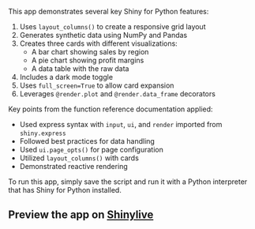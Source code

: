 This app demonstrates several key Shiny for Python features:

1. Uses `layout_columns()` to create a responsive grid layout
2. Generates synthetic data using NumPy and Pandas
3. Creates three cards with different visualizations:
   - A bar chart showing sales by region
   - A pie chart showing profit margins
   - A data table with the raw data
4. Includes a dark mode toggle
5. Uses `full_screen=True` to allow card expansion
6. Leverages `@render.plot` and `@render.data_frame` decorators

Key points from the function reference documentation applied:
- Used express syntax with `input`, `ui`, and `render` imported from `shiny.express`
- Followed best practices for data handling
- Used `ui.page_opts()` for page configuration
- Utilized `layout_columns()` with cards
- Demonstrated reactive rendering

To run this app, simply save the script and run it with a Python interpreter that has Shiny for Python installed.
## Preview the app on [Shinylive](https://shinylive.io/py/app/#h=0&code=NobwRAdghgtgpmAXAAjFADugdOgnmAGlQGMB7CAFzkqVQEsZ1SAnC5CAV0d2SgGd26ADoQGTVsnRQIAE368B6GSLEs2MKBXQAbUhW10ARjlw69CydooiRAM2akYyPgAs6EHqonM4UYhToANzg7BydXd1wsOAAPdB8+AS82d3QOCiIOOiIfWThmGwgAYmQAcWp8zThnXEoXOADiZDkKKBEIbGZpGUcsPjg4GQAKABYAJgBKET4obTg+AH0WqGQAXkkZLAARTSgAMS74IZARZDPkAHIAJTgAczpyC5RgC4A5NRcLoguAZVJ0z7fACi-AoX0uAHV5mDvgBhagULraC4AXQIp3Ov1m8yegiwXVkvQJMncFCGAFYAAzUylEMY06lEckTdEQc6XAAKDlsdAoCwAslBmPcILiOvjur0OKJbCwYENKVhKeSiIqxirkMyRABfKYQEQlDlQW7VMgQHm3DhdALkERZHDGuALUjoCh8IYBfRwVZCMA-bECHauQykIXKQjIHnabRQQxzVYAFWYHDgeoNyAAgjIZM0hQBrZAwUgyaoUUi3W5zO10LCpdJLfMLIsloZ0GQ+sByZh5pvFkJgNPFZAAGSguH+bAA7ryXMgyNouBA+CJpxRZ-aY+P6-PF+6JogMWdV+ua8Qw0NbBxows+MQfNRE8nUwe2ezzvaz8wZAt6lAS8whl9f05gEQweBue5bQHQ83xg9kAAFcn-HBdGsV832aOBbGcAMFjMMl9zgjDLAoLALStOALzoW4+DoAAvb0hgADiIAA2CY9WIt8dFIwwhSGGYQIbVoXggh5RTRHChOWF5gJxFFOK484eKwT05iGa47nE2ZkDkgQOXyWVmA0CBiDgC5FKUkisBiGNDDgbQNLEx5LKUlTcDshyNL05AhgAEgmCyiIwlSYkaPN3QcVobQgVYRi1dClJ8CgrTZFTbmIWwhkHdlj2QD9z0va9b3vWKkxTQjEvZAqvx-Xx-0AsAuVIHk2EFYV3GXaCqvOYLkEQ6hkPwvqS2w+IWt5PDUOyl8rLOFTyJ8KiaPoxiWOQdjXK4lT0DoSjBPmYSoBeZrWoFIURVRIg+rm5BPO0PhVgOxYZM0yCJOunrbrOKB0hdfxVguABSABGLAQdsIGgaCr7uKsVTeXUi5Tt5ZB2pFUDwK0lybvOZLUusjKspy848pq4Yiu0G87wGMqn0qrjybqv98kanydlaZAE1jKtuq4vqBryZgsGWBZ7FgEJYdGqTDtaONKIZub8eYNlnqOsBtSIcBoHgWgwB8ABHLIfHgSg+FUsKIzAM0qBoFAwBEDQtFQgxDHaLg8BEKRZH4Qpbo1lEgA)
